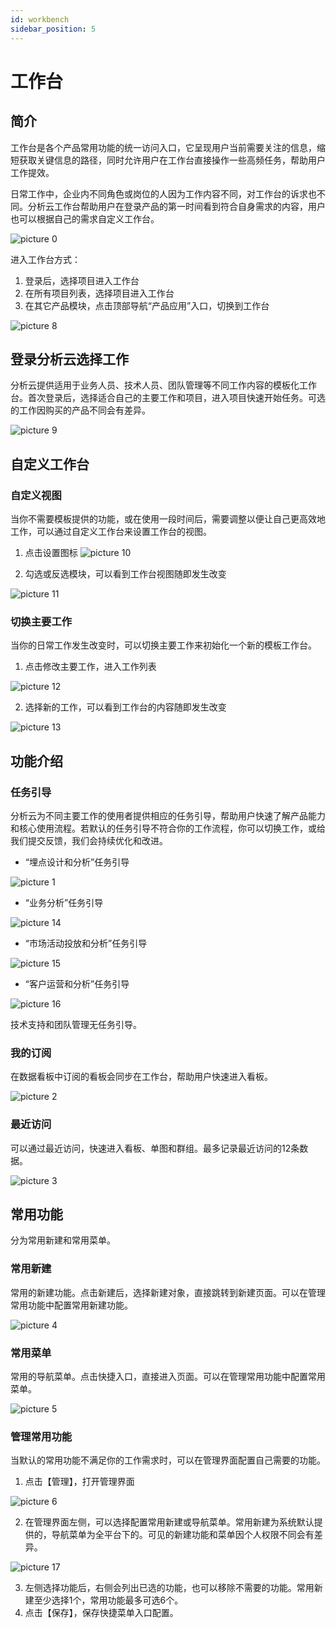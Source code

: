 ```yaml
---
id: workbench
sidebar_position: 5
---
```


# 工作台

## 简介

工作台是各个产品常用功能的统一访问入口，它呈现用户当前需要关注的信息，缩短获取关键信息的路径，同时允许用户在工作台直接操作一些高频任务，帮助用户工作提效。

日常工作中，企业内不同角色或岗位的人因为工作内容不同，对工作台的诉求也不同。分析云工作台帮助用户在登录产品的第一时间看到符合自身需求的内容，用户也可以根据自己的需求自定义工作台。

![picture 0](/img/4970c9db03b0d70b13c2b5c9e53ff17bf6603e89be01968ffc91ac6d2dbcc607_pic_1691030664896_2023-08-03.png)  

进入工作台方式：
1. 登录后，选择项目进入工作台
2. 在所有项目列表，选择项目进入工作台
3. 在其它产品模块，点击顶部导航“产品应用”入口，切换到工作台

![picture 8](/img/ddc06b4d89c3ce996cabcfa623c6da577d7734612e372ab8ba1a928caed8b87f_pic_1692674074160_2023-08-22.png)  

## 登录分析云选择工作
分析云提供适用于业务人员、技术人员、团队管理等不同工作内容的模板化工作台。首次登录后，选择适合自己的主要工作和项目，进入项目快速开始任务。可选的工作因购买的产品不同会有差异。

![picture 9](/img/f8d1c523504d96d15820ca27e720049615388d28332e1dfb2ea5e236ac4f2e6b_pic_1692674148588_2023-08-22.png)  

## 自定义工作台

### 自定义视图

当你不需要模板提供的功能，或在使用一段时间后，需要调整以便让自己更高效地工作，可以通过自定义工作台来设置工作台的视图。

1. 点击设置图标 ![picture 10](/img/abfaf3dd4ec232c1c651c1a49ee0c06790a710f337ada7243f64ad068e9881bb_%24%7Bfilename%7D_2023-08-22.png)  

2. 勾选或反选模块，可以看到工作台视图随即发生改变

![picture 11](/img/2c60e5d2dfbc01e14cf040751dc77d654fe64bd2dc265189101fe79c6a6aaa5b_pic_1692674256483_2023-08-22.png)  

### 切换主要工作

当你的日常工作发生改变时，可以切换主要工作来初始化一个新的模板工作台。

1. 点击修改主要工作，进入工作列表

![picture 12](/img/95a63dd467b4ed87b9a2f17b3cfdf25ef604a9775afdee474b34ecf02734744b_pic_1692674307226_2023-08-22.png)  

2. 选择新的工作，可以看到工作台的内容随即发生改变

![picture 13](/img/41e05daa63270671f930a69a557be988b5f44d2981e2ff11a5a3c2f80db5cdab_pic_1692674643276_2023-08-22.png)  

## 功能介绍

### 任务引导

分析云为不同主要工作的使用者提供相应的任务引导，帮助用户快速了解产品能力和核心使用流程。若默认的任务引导不符合你的工作流程，你可以切换工作，或给我们提交反馈，我们会持续优化和改进。

- “埋点设计和分析”任务引导

![picture 1](/img/6305383a2f9227a8fefbf4af1f991cdb3e1677108a66e1d4bcfa6d887731719f_pic_1691030718100_2023-08-03.png)  

- “业务分析”任务引导

![picture 14](/img/2ed9c7a9519e26db3406cf7af02f1b0e97b38657e6f3bdde9d3d9a0373c92953_pic_1692674714012_2023-08-22.png)  

- “市场活动投放和分析”任务引导

![picture 15](/img/29576473ba697cfecf7ca84a9fc61af23a030300ae7040c91b155f8b550d2152_%24%7Bfilename%7D_2023-08-22.png)  

- “客户运营和分析”任务引导

![picture 16](/img/3d9621d67859ac90d65d72c1771336055d0f473f4cb3e4120bd9fd2e83fbd140_pic_1692674774908_2023-08-22.png)  

技术支持和团队管理无任务引导。

### 我的订阅

在数据看板中订阅的看板会同步在工作台，帮助用户快速进入看板。

![picture 2](/img/cdb207a564f43255dbad77e5799bf9f382a8fdaeb22c07d35b253753ec87c6e5_pic_1691030782113_2023-08-03.png)  

### 最近访问

可以通过最近访问，快速进入看板、单图和群组。最多记录最近访问的12条数据。

![picture 3](/img/d59349b1fb756a7c6b555171180ad49219f9e9d7b0911e5905f9448f80d59ae1_pic_1691030840601_2023-08-03.png)  

## 常用功能

分为常用新建和常用菜单。

### 常用新建

常用的新建功能。点击新建后，选择新建对象，直接跳转到新建页面。可以在管理常用功能中配置常用新建功能。

![picture 4](/img/e0739b136f2ada04852a2100b82f5eab81a82d9fc5898b0575238c28803b9177_pic_1691030934856_2023-08-03.png)  

### 常用菜单

常用的导航菜单。点击快捷入口，直接进入页面。可以在管理常用功能中配置常用菜单。

![picture 5](/img/b97526bd764323851b929d108f53631ae0a85b6ca373c8d47f7320b0665e7802_pic_1691031062229_2023-08-03.png)  

### 管理常用功能

当默认的常用功能不满足你的工作需求时，可以在管理界面配置自己需要的功能。

1. 点击【管理】，打开管理界面

![picture 6](/img/ada09500b33cc51023c2998f2f4a029f9661bcbb1684c1629e6c3af311093920_pic_1691031137483_2023-08-03.png)  

2. 在管理界面左侧，可以选择配置常用新建或导航菜单。常用新建为系统默认提供的，导航菜单为全平台下的。可见的新建功能和菜单因个人权限不同会有差异。

![picture 17](/img/90f2231b2aba2e94e29fb8e2c35c872fd8fc8304da961dfca15e29ea597db3a7_pic_1692675064894_2023-08-22.png)  

3. 左侧选择功能后，右侧会列出已选的功能，也可以移除不需要的功能。常用新建至少选择1个，常用功能最多可选6个。
4. 点击【保存】，保存快捷菜单入口配置。